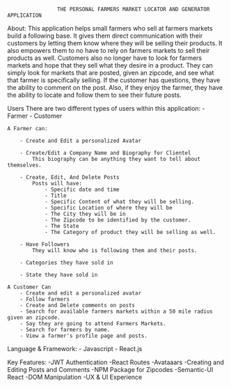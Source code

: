                     THE PERSONAL FARMERS MARKET LOCATOR AND GENERATOR APPLICATION

About:
This application helps small farmers who sell at farmers markets build a following base. It gives them direct communication with their customers by letting them know where they will be selling their products. It also empowers them to no have to rely on farmers markets to sell their products as well. Customers also no longer have to look for farmers markets and hope that they sell what they desire in a product. They can simply look for markets that are posted, given an zipcode, and see what that farmer is specifically selling. If the customer has questions, they have the ability to comment on the post. Also, if they enjoy the farmer, they have the ability to locate and follow them to see their future posts.

Users
There are two different types of users within this application: - Farmer - Customer

    A Farmer can:

        - Create and Edit a personalized Avatar

        - Create/Edit a Company Name and Biography for Clientel
            This biography can be anything they want to tell about themselves.

        - Create, Edit, And Delete Posts
            Posts will have:
                - Specific date and time
                - Title
                - Specific Content of what they will be selling.
                - Specific Location of where they will be
                - The City they will be in
                - The Zipcode to be identified by the customer.
                - The State
                - The Category of product they will be selling as well.

        - Have Followers
            They will know who is following them and their posts.

        - Categories they have sold in

        - State they have sold in

    A Customer Can
        - Create and edit a personalized avatar
        - Follow farmers
        - Create and Delete comments on posts
        - Search for available farmers markets within a 50 mile radius given an zipcode.
        - Say they are going to attend Farmers Markets.
        - Search for farmers by name.
        - View a farmer's profile page and posts.

Language & Framework: - Javascript - React.js

Key Features:
-JWT Authentication
-React Routes
-Avataaars
-Creating and Editing Posts and Comments
-NPM Package for Zipcodes
-Semantic-UI React
-DOM Manipulation
-UX & UI Experience
